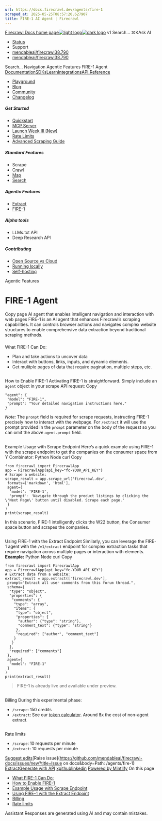 ```yaml
---
url: https://docs.firecrawl.dev/agents/fire-1
scraped_at: 2025-05-25T08:57:20.627907
title: FIRE-1 AI Agent | Firecrawl
---
```


[Firecrawl Docs home page![light logo](https://mintlify.s3.us-west-1.amazonaws.com/firecrawl/logo/logo.png)![dark logo](https://mintlify.s3.us-west-1.amazonaws.com/firecrawl/logo/logo-dark.png)](https://firecrawl.dev)
v1
Search...
⌘KAsk AI
  * [Status](https://firecrawl.betteruptime.com)
  * Support
  * [mendableai/firecrawl38.790](https://github.com/mendableai/firecrawl)
  * [mendableai/firecrawl38.790](https://github.com/mendableai/firecrawl)


Search...
Navigation
Agentic Features
FIRE-1 Agent
[Documentation](https://docs.firecrawl.dev/introduction)[SDKs](https://docs.firecrawl.dev/sdks/overview)[Learn](https://www.firecrawl.dev/blog/category/tutorials)[Integrations](https://www.firecrawl.dev/app)[API Reference](https://docs.firecrawl.dev/api-reference/introduction)
* [Playground](https://firecrawl.dev/playground)
* [Blog](https://firecrawl.dev/blog)
* [Community](https://discord.gg/gSmWdAkdwd)
* [Changelog](https://firecrawl.dev/changelog)
##### Get Started
  * [Quickstart](https://docs.firecrawl.dev/introduction)
  * [MCP Server](https://docs.firecrawl.dev/mcp)
  * [Launch Week III (New)](https://docs.firecrawl.dev/launch-week)
  * [Rate Limits](https://docs.firecrawl.dev/rate-limits)
  * [Advanced Scraping Guide](https://docs.firecrawl.dev/advanced-scraping-guide)


##### Standard Features
  * Scrape
  * Crawl
  * [Map](https://docs.firecrawl.dev/features/map)
  * [Search](https://docs.firecrawl.dev/features/search)


##### Agentic Features
  * [Extract](https://docs.firecrawl.dev/features/extract)
  * [FIRE-1](https://docs.firecrawl.dev/agents/fire-1)


##### Alpha tools
  * LLMs.txt API
  * Deep Research API


##### Contributing
  * [Open Source vs Cloud](https://docs.firecrawl.dev/contributing/open-source-or-cloud)
  * [Running locally](https://docs.firecrawl.dev/contributing/guide)
  * [Self-hosting](https://docs.firecrawl.dev/contributing/self-host)


Agentic Features
# FIRE-1 Agent
Copy page
AI agent that enables intelligent navigation and interaction with web pages
FIRE-1 is an AI agent that enhances Firecrawl’s scraping capabilities. It can controls browser actions and navigates complex website structures to enable comprehensive data extraction beyond traditional scraping methods.
### 
[​](https://docs.firecrawl.dev/agents/fire-1#what-fire-1-can-do%3A)
What FIRE-1 Can Do:
  * Plan and take actions to uncover data
  * Interact with buttons, links, inputs, and dynamic elements.
  * Get mulitple pages of data that require pagination, multiple steps, etc.


## 
[​](https://docs.firecrawl.dev/agents/fire-1#how-to-enable-fire-1)
How to Enable FIRE-1
Activating FIRE-1 is straightforward. Simply include an `agent` object in your scrape API request:
Copy
```
"agent": {
 "model": "FIRE-1",
 "prompt": "Your detailed navigation instructions here."
}

```

_Note:_ The `prompt` field is required for scrape requests, instructing FIRE-1 precisely how to interact with the webpage. For `/extract` it will use the prompt provided in the `prompt` parameter on the body of the request so you can omit the above `agent.prompt` field.
## 
[​](https://docs.firecrawl.dev/agents/fire-1#example-usage-with-scrape-endpoint)
Example Usage with Scrape Endpoint
Here’s a quick example using FIRE-1 with the scrape endpoint to get the companies on the consumer space from Y Combinator:
Python
Node
curl
Copy
```
from firecrawl import FirecrawlApp
app = FirecrawlApp(api_key="fc-YOUR_API_KEY")
# Scrape a website:
scrape_result = app.scrape_url('firecrawl.dev',
 formats=['markdown', 'html'],
 agent={
  'model': 'FIRE-1',
  'prompt': 'Navigate through the product listings by clicking the \'Next Page\' button until disabled. Scrape each page.'
 }
)
print(scrape_result)

```

In this scenario, FIRE-1 intelligently clicks the W22 button, the Consumer space button and scrapes the companies.
## 
[​](https://docs.firecrawl.dev/agents/fire-1#using-fire-1-with-the-extract-endpoint)
Using FIRE-1 with the Extract Endpoint
Similarly, you can leverage the FIRE-1 agent with the `/v1/extract` endpoint for complex extraction tasks that require navigation across multiple pages or interaction with elements.
**Example:**
Python
Node
curl
Copy
```
from firecrawl import FirecrawlApp
app = FirecrawlApp(api_key="fc-YOUR_API_KEY")
# Extract data from a website:
extract_result = app.extract(['firecrawl.dev'],
 prompt="Extract all user comments from this forum thread.",
 schema={
  "type": "object",
  "properties": {
   "comments": {
    "type": "array",
    "items": {
     "type": "object",
     "properties": {
      "author": {"type": "string"},
      "comment_text": {"type": "string"}
     },
     "required": ["author", "comment_text"]
    }
   }
  },
  "required": ["comments"]
 },
 agent={
  "model": "FIRE-1"
 }
)
print(extract_result)

```

> FIRE-1 is already live and available under preview.
## 
[​](https://docs.firecrawl.dev/agents/fire-1#billing)
Billing
During this experimental phase:
  * `/scrape`: 150 credits
  * `/extract`: See our [token calculator](https://www.firecrawl.dev/pricing?extract-pricing=true#token-calculator). Around 8x the cost of non-agent extract.


## 
[​](https://docs.firecrawl.dev/agents/fire-1#rate-limits)
Rate limits
  * `/scrape`: 10 requests per minute
  * `/extract`: 10 requests per minute


[Suggest edits](https://github.com/mendableai/firecrawl-docs/edit/main/agents/fire-1.mdx)[Raise issue](https://github.com/mendableai/firecrawl-docs/issues/new?title=Issue on docs&body=Path: /agents/fire-1)
[Extract](https://docs.firecrawl.dev/features/extract)[Generate with API](https://docs.firecrawl.dev/features/alpha/llmstxt)
[x](https://x.com/firecrawl_dev)[github](https://github.com/mendableai/firecrawl)[linkedin](https://www.linkedin.com/company/firecrawl)
[Powered by Mintlify](https://mintlify.com/preview-request?utm_campaign=poweredBy&utm_medium=referral&utm_source=docs.firecrawl.dev)
On this page
  * [What FIRE-1 Can Do:](https://docs.firecrawl.dev/agents/fire-1#what-fire-1-can-do%3A)
  * [How to Enable FIRE-1](https://docs.firecrawl.dev/agents/fire-1#how-to-enable-fire-1)
  * [Example Usage with Scrape Endpoint](https://docs.firecrawl.dev/agents/fire-1#example-usage-with-scrape-endpoint)
  * [Using FIRE-1 with the Extract Endpoint](https://docs.firecrawl.dev/agents/fire-1#using-fire-1-with-the-extract-endpoint)
  * [Billing](https://docs.firecrawl.dev/agents/fire-1#billing)
  * [Rate limits](https://docs.firecrawl.dev/agents/fire-1#rate-limits)


Assistant
Responses are generated using AI and may contain mistakes.

